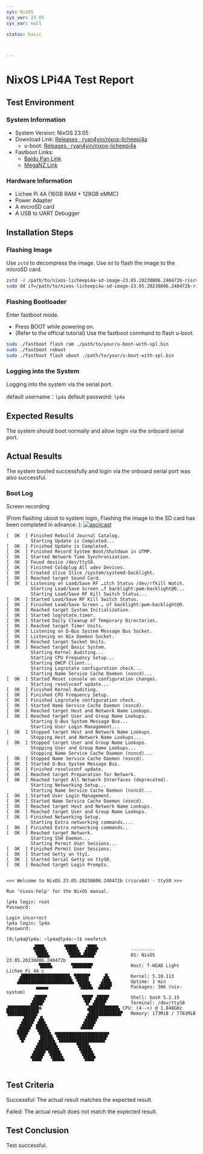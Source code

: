```yaml
---
sys: NixOS 
sys_ver: 23.05
sys_var: null

status: basic



---
```


# NixOS LPi4A Test Report

## Test Environment

### System Information

- System Version: NixOS 23.05
- Download Link: [Releases · ryan4yin/nixos-licheepi4a](https://github.com/ryan4yin/nixos-licheepi4a/releases)
  - u-boot: [Releases · ryan4yin/nixos-licheepi4a](https://github.com/ryan4yin/nixos-licheepi4a/releases)
- Fastboot Links:
  - [Baidu Pan Link](https://pan.baidu.com/e/1xH56ZlewB6UOMlke5BrKWQ)
  - [MegaNZ Link](https://mega.nz/folder/phoQlBTZ#cZeQ3qZ__pDvP94PT3_bGA)

### Hardware Information

- Lichee Pi 4A (16GB RAM + 128GB eMMC)
- Power Adapter
- A microSD card
- A USB to UART Debugger

## Installation Steps

### Flashing Image

Use `zstd` to decompress the image.
Use `dd` to flash the image to the microSD card.

```bash
zstd -d /path/to/nixos-licheepi4a-sd-image-23.05.20230806.240472b-riscv64-linux.img.zst
sudo dd if=/path/to/nixos-licheepi4a-sd-image-23.05.20230806.240472b-riscv64-linux.img.zst of=/dev/your_device bs=1M status=progress
```

### Flashing Bootloader

Enter fastboot mode.

- Press BOOT while powering on.
- (Refer to the official tutorial) Use the fastboot command to flash u-boot.

```bash
sudo ./fastboot flash ram ./path/to/your/u-boot-with-spl.bin
sudo ./fastboot reboot
sudo ./fastboot flash uboot ./path/to/your/u-boot-with-spl.bin
```

### Logging into the System

Logging into the system via the serial port.

default username：`lp4a` default password: `lp4a` 

## Expected Results

The system should boot normally and allow login via the onboard serial port.

## Actual Results

The system booted successfully and login via the onboard serial port was also successful.

### Boot Log

Screen recording 

(From flashing uboot to system login, Flashing the image to the SD card has been completed in advance. ):
[![asciicast](https://asciinema.org/a/KxABHjizPRNfyyZuy5mg4FVTO.svg)](https://asciinema.org/a/KxABHjizPRNfyyZuy5mg4FVTO)

```log
[  OK  ] Finished Rebuild Journal Catalog.                                      
         Starting Update is Completed...                                        
[  OK  ] Finished Update is Completed.                                          
[  OK  ] Finished Record System Boot/Shutdown in UTMP.                          
[  OK  ] Started Network Time Synchronization.                                  
[  OK  ] Found device /dev/ttyS0.                                               
[  OK  ] Finished Coldplug All udev Devices.                                    
[  OK  ] Created slice Slice /system/systemd-backlight.                         
[  OK  ] Reached target Sound Card.                                             
[  OK  ] Listening on Load/Save RF …itch Status /dev/rfkill Watch.              
         Starting Load/Save Screen …f backlight:pwm-backlight@0...              
         Starting Load/Save RF Kill Switch Status...                            
[  OK  ] Started Load/Save RF Kill Switch Status.                               
[  OK  ] Finished Load/Save Screen … of backlight:pwm-backlight@0.              
[  OK  ] Reached target System Initialization.                                  
[  OK  ] Started logrotate.timer.                                               
[  OK  ] Started Daily Cleanup of Temporary Directories.                        
[  OK  ] Reached target Timer Units.                                            
[  OK  ] Listening on D-Bus System Message Bus Socket.                          
[  OK  ] Listening on Nix Daemon Socket.                                        
[  OK  ] Reached target Socket Units.                                           
[  OK  ] Reached target Basic System.                                           
         Starting Kernel Auditing...                                            
         Starting CPU Frequency Setup...                                        
         Starting DHCP Client...                                                
         Starting Logrotate configuration check...                              
         Starting Name Service Cache Daemon (nsncd)...                          
[  OK  ] Started Reset console on configuration changes.                        
         Starting resolvconf update...                                          
[  OK  ] Finished Kernel Auditing.                                              
[  OK  ] Finished CPU Frequency Setup.                                          
[  OK  ] Finished Logrotate configuration check.                                
[  OK  ] Started Name Service Cache Daemon (nsncd).                             
[  OK  ] Reached target Host and Network Name Lookups.                          
[  OK  ] Reached target User and Group Name Lookups.                            
         Starting D-Bus System Message Bus...                                   
         Starting User Login Management...                                      
[  OK  ] Stopped target Host and Network Name Lookups.                          
         Stopping Host and Network Name Lookups...                              
[  OK  ] Stopped target User and Group Name Lookups.                            
         Stopping User and Group Name Lookups...                                
         Stopping Name Service Cache Daemon (nsncd)...                          
[  OK  ] Stopped Name Service Cache Daemon (nsncd).                             
[  OK  ] Started D-Bus System Message Bus.                                      
[  OK  ] Finished resolvconf update.                                            
[  OK  ] Reached target Preparation for Network.                                
[  OK  ] Reached target All Network Interfaces (deprecated).                    
         Starting Networking Setup...                                           
         Starting Name Service Cache Daemon (nsncd)...                          
[  OK  ] Started User Login Management.                                         
[  OK  ] Started Name Service Cache Daemon (nsncd).                             
[  OK  ] Reached target Host and Network Name Lookups.                          
[  OK  ] Reached target User and Group Name Lookups.                            
[  OK  ] Finished Networking Setup.                                             
         Starting Extra networking commands....                                 
[  OK  ] Finished Extra networking commands..                                   
[  OK  ] Reached target Network.                                                
         Starting SSH Daemon...                                                 
         Starting Permit User Sessions...                                       
[  OK  ] Finished Permit User Sessions.                                         
[  OK  ] Started Getty on tty1.                                                 
[  OK  ] Started Serial Getty on ttyS0.                                         
[  OK  ] Reached target Login Prompts.                                          
                                                                                
                                                                                
<<< Welcome to NixOS 23.05.20230806.240472b (riscv64) - ttyS0 >>>               
                                                                                
Run 'nixos-help' for the NixOS manual.                                          
                                                                                
lp4a login: root                                                                
Password:                                                                       
                                                                                
Login incorrect                                                                 
lp4a login: lp4a                                                                
Password:                                                                       
                                                                                
[0;lp4a@lp4a: ~lp4a@lp4a:~]$ neofetch                                           
          ▗▄▄▄       ▗▄▄▄▄    ▄▄▄▖                                              
          ▜███▙       ▜███▙  ▟███▛            ---------                         
           ▜███▙       ▜███▙▟███▛             OS: NixOS 23.05.20230806.240472b  
            ▜███▙       ▜██████▛              Host: T-HEAD Light Lichee Pi 4A c 
     ▟█████████████████▙ ▜████▛     ▟▙        Kernel: 5.10.113                  
    ▟███████████████████▙ ▜███▙    ▟██▙       Uptime: 1 min                     
           ▄▄▄▄▖           ▜███▙  ▟███▛       Packages: 306 (nix-system)        
          ▟███▛             ▜██▛ ▟███▛        Shell: bash 5.2.15                
         ▟███▛               ▜▛ ▟███▛         Terminal: /dev/ttyS0              
▟███████████�                 ▟██████████▙ CPU: (4--+) @ 1.848GHz               
▜██████████▛                  ▟███████████▛   Memory: 173MiB / 7781MiB          
      ▟███▛ ▟▙               ▟███▛                                              
     ▟███▛ ▟██▙             ▟███▛                                               
    ▟███▛  ▜███▙           ▝▀▀▀▀                                                
    ▜██▛    ▜███▙ ▜██████████████████▛                                          
     ▜▛     ▟████▙ ▜████████████████▛                                           
           ▟██████▙       ▜███▙                                                 
          ▟███▛▜███▙       ▜███▙                                                
         ▟███▛  ▜███▙       ▜███▙                                               
         ▝▀▀▀    ▀▀▀▀▘       ▀▀▀▘                                               
                                     
```

## Test Criteria

Successful: The actual result matches the expected result.

Failed: The actual result does not match the expected result.

## Test Conclusion

Test successful.